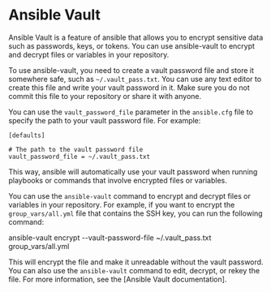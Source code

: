 # Ansible Vault

Ansible Vault is a feature of ansible that allows you to encrypt sensitive data such as passwords, keys, or tokens. You can use ansible-vault to encrypt and decrypt files or variables in your repository.

To use ansible-vault, you need to create a vault password file and store it somewhere safe, such as `~/.vault_pass.txt`. You can use any text editor to create this file and write your vault password in it. Make sure you do not commit this file to your repository or share it with anyone.

You can use the `vault_password_file` parameter in the `ansible.cfg` file to specify the path to your vault password file. For example:

```
[defaults]

# The path to the vault password file
vault_password_file = ~/.vault_pass.txt
```

This way, ansible will automatically use your vault password when running playbooks or commands that involve encrypted files or variables.

You can use the `ansible-vault` command to encrypt and decrypt files or variables in your repository. For example, if you want to encrypt the `group_vars/all.yml` file that contains the SSH key, you can run the following command:


ansible-vault encrypt --vault-password-file ~/.vault_pass.txt group_vars/all.yml


This will encrypt the file and make it unreadable without the vault password. You can also use the `ansible-vault` command to edit, decrypt, or rekey the file. For more information, see the [Ansible Vault documentation].
